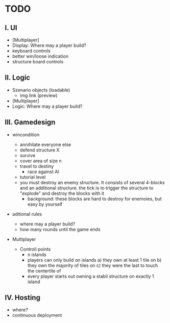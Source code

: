 # TODO
## I. UI
+ [Multiplayer]
+ Display: Where may a player build?
+ keyboard controls
+ better win/loose indication
+ structure board controls

## II. Logic
+ Szenario objects (loadable)
    + img link (preview)
+ [Multiplayer]
+ Logic: Where may a player build?


## III. Gamedesign
+ wincondition
    + annihilate everyone else
    + defend structure X
    + survive
    + cover area of size n
    + travel to destiny
        + race against AI
    + tutorial level
    + you must destroy an enemy structure. It consists of several 4-blocks and an additional structure. the tick is to trigger the structure to "explode" and destroy the blocks with it
        + background: these blocks are hard to destroy for enemoies, but easy by yourself

+ aditional rules
    + where may a player build?
    + how many rounds until the game ends

+ Multiplayer
    + Controll points
        + n islands
        + players can only build on islands a) they own at least 1 tile on b) they own the majority of tiles on c) they were the last to touch the centertile of
        + every player starts out owning a stabil structure on exactly 1 island

## IV. Hosting
+ where?
+ continuous deployment